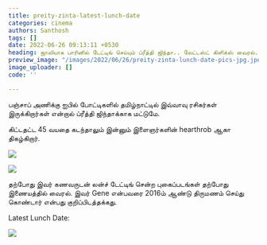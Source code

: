 ```yaml
---
title: preity-zinta-latest-lunch-date
categories: cinema
authors: Santhosh
tags: []
date: 2022-06-26 09:13:11 +0530
heading: ஜாலியாக பாரினில் டேட்டிங் செய்யும் ப்ரீத்தி ஜிந்தா.. லேட்டஸ்ட் கிளிக்ஸ் வைரல்..!
preview_image: "/images/2022/06/26/preity-zinta-lunch-date-pics-jpg.jpeg"
image_uploader: []
code: ''

---
```

பஞ்சாப் அணிக்கு ஐபில் போட்டிகளில் தமிழ்நாட்டில் இவ்வாவு ரசிகர்கள் இருக்கிறார்கள் என்றால் ப்ரீத்தி ஜிந்தாக்காக மட்டுமே.

கிட்டதட்ட 45 வயதை கடந்தாலும் இன்னும் இளைஞர்களின் hearthrob ஆகா திகழ்கிறார்.

![](/images/2022/06/26/preity-zinta-2-jpg.jpeg)

![](/images/2022/06/26/preity-zinta-3-jpg.jpeg)

தற்போது இவர் கணவருடன் லன்ச் டேட்டிங் சென்ற புகைப்படங்கள் தற்போது இணையத்தில் வைரல். இவர் Gene என்பவரை 2016ம் ஆண்டு திருமணம் செய்து கொண்டார் என்பது குறிப்பிடத்தக்கது.

Latest Lunch Date:

![](/images/2022/06/26/preity-zinta-1-jpg.jpeg)
